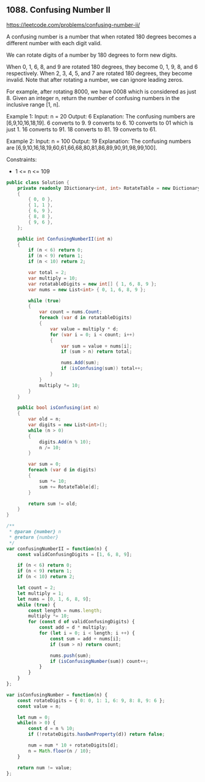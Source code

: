 ## 1088. Confusing Number II
https://leetcode.com/problems/confusing-number-ii/

A confusing number is a number that when rotated 180 degrees becomes a different number with each digit valid.

We can rotate digits of a number by 180 degrees to form new digits.

When 0, 1, 6, 8, and 9 are rotated 180 degrees, they become 0, 1, 9, 8, and 6 respectively.
When 2, 3, 4, 5, and 7 are rotated 180 degrees, they become invalid.
Note that after rotating a number, we can ignore leading zeros.

For example, after rotating 8000, we have 0008 which is considered as just 8.
Given an integer n, return the number of confusing numbers in the inclusive range [1, n].

Example 1:
  Input: n = 20
  Output: 6
Explanation: The confusing numbers are [6,9,10,16,18,19].
  6 converts to 9.
  9 converts to 6.
  10 converts to 01 which is just 1.
  16 converts to 91.
  18 converts to 81.
  19 converts to 61.

Example 2:
  Input: n = 100
  Output: 19
Explanation: The confusing numbers are [6,9,10,16,18,19,60,61,66,68,80,81,86,89,90,91,98,99,100].

Constraints:
* 1 <= n <= 109

```C#
public class Solution {
    private readonly IDictionary<int, int> RotateTable = new Dictionary<int, int>
    {
        { 0, 0 },
        { 1, 1 },
        { 6, 9 },
        { 8, 8 },
        { 9, 6 },
    };

    public int ConfusingNumberII(int n)
    {
        if (n < 6) return 0;
        if (n < 9) return 1;
        if (n < 10) return 2;

        var total = 2;
        var multiply = 10;
        var rotatableDigits = new int[] { 1, 6, 8, 9 };
        var nums = new List<int> { 0, 1, 6, 8, 9 };

        while (true)
        {
            var count = nums.Count;
            foreach (var d in rotatableDigits)
            {
                var value = multiply * d;
                for (var i = 0; i < count; i++)
                {
                    var sum = value + nums[i];
                    if (sum > n) return total;

                    nums.Add(sum);
                    if (isConfusing(sum)) total++;
                }
            }
            multiply *= 10;
        }
    }

    public bool isConfusing(int n)
    {
        var old = n;
        var digits = new List<int>();
        while (n > 0)
        {
            digits.Add(n % 10);
            n /= 10;
        }

        var sum = 0;
        foreach (var d in digits)
        {
            sum *= 10;
            sum += RotateTable[d];                                                                                                                                                                                                                                                                         
        }

        return sum != old;
    }
}
```

```JavaScript
/**
 * @param {number} n
 * @return {number}
 */
var confusingNumberII = function(n) {
    const validConfusingDigits = [1, 6, 8, 9];

    if (n < 6) return 0;
    if (n < 9) return 1;
    if (n < 10) return 2;

    let count = 2;
    let multiply = 1;
    let nums = [0, 1, 6, 8, 9];
    while (true) {
        const length = nums.length;
        multiply *= 10;
        for (const d of validConfusingDigits) {
            const add = d * multiply;
            for (let i = 0; i < length; i ++) {
                const sum = add + nums[i];
                if (sum > n) return count;

                nums.push(sum);
                if (isConfusingNumber(sum)) count++;
            }
        }
    }
};

var isConfusingNumber = function(n) {
    const rotateDigits = { 0: 0, 1: 1, 6: 9, 8: 8, 9: 6 };
    const value = n;

    let num = 0;
    while(n > 0) {
        const d = n % 10;
        if (!rotateDigits.hasOwnProperty(d)) return false;

        num = num * 10 + rotateDigits[d];
        n = Math.floor(n / 10);
    }

    return num != value;
};
```